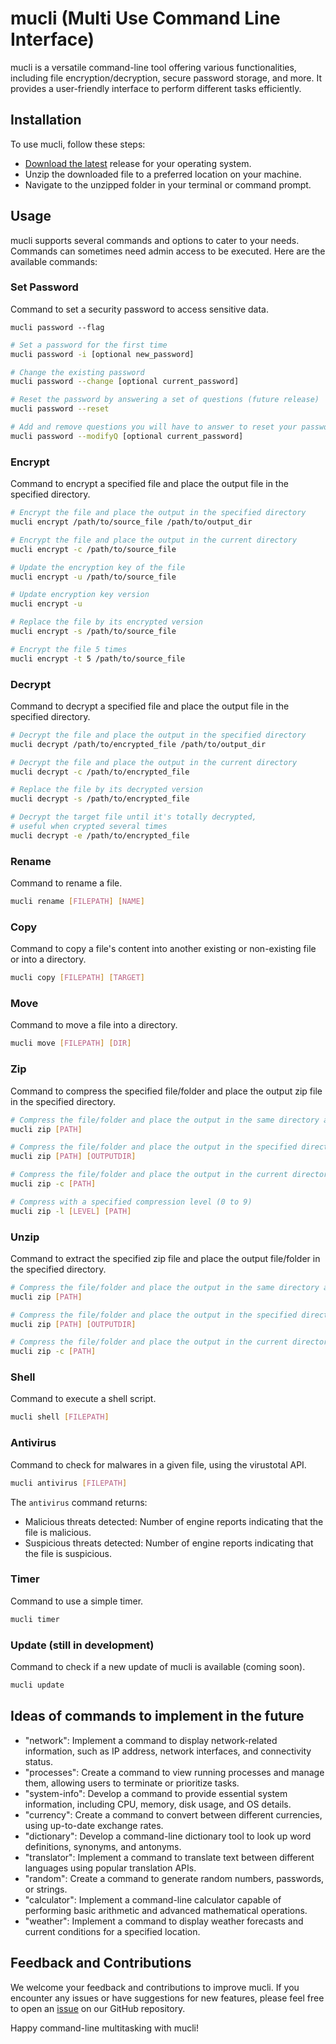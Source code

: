# mucli (Multi Use Command Line Interface)

mucli is a versatile command-line tool offering various functionalities, including file encryption/decryption, secure password storage, and more. It provides a user-friendly interface to perform different tasks efficiently.

## Installation

To use mucli, follow these steps:

- [Download the latest](../../releases) release for your operating system.
- Unzip the downloaded file to a preferred location on your machine.
- Navigate to the unzipped folder in your terminal or command prompt.

## Usage

mucli supports several commands and options to cater to your needs. Commands can sometimes need admin access to be executed. Here are the available commands:

### Set Password

Command to set a security password to access sensitive data.

`mucli password --flag`

```bash
# Set a password for the first time
mucli password -i [optional new_password]

# Change the existing password
mucli password --change [optional current_password]

# Reset the password by answering a set of questions (future release)
mucli password --reset

# Add and remove questions you will have to answer to reset your password
mucli password --modifyQ [optional current_password]
```

### Encrypt

Command to encrypt a specified file and place the output file in the specified directory.

```bash
# Encrypt the file and place the output in the specified directory
mucli encrypt /path/to/source_file /path/to/output_dir

# Encrypt the file and place the output in the current directory
mucli encrypt -c /path/to/source_file

# Update the encryption key of the file
mucli encrypt -u /path/to/source_file

# Update encryption key version
mucli encrypt -u

# Replace the file by its encrypted version
mucli encrypt -s /path/to/source_file

# Encrypt the file 5 times
mucli encrypt -t 5 /path/to/source_file
```

### Decrypt

Command to decrypt a specified file and place the output file in the specified directory.

```bash
# Decrypt the file and place the output in the specified directory
mucli decrypt /path/to/encrypted_file /path/to/output_dir

# Decrypt the file and place the output in the current directory
mucli decrypt -c /path/to/encrypted_file

# Replace the file by its decrypted version
mucli decrypt -s /path/to/encrypted_file

# Decrypt the target file until it's totally decrypted,
# useful when crypted several times
mucli decrypt -e /path/to/encrypted_file
```

### Rename

Command to rename a file.

```bash
mucli rename [FILEPATH] [NAME]
```

### Copy

Command to copy a file's content into another existing or non-existing file or into a directory.

```bash
mucli copy [FILEPATH] [TARGET]
```

### Move

Command to move a file into a directory.

```bash
mucli move [FILEPATH] [DIR]
```

### Zip

Command to compress the specified file/folder and place the output zip file in the specified directory.

```bash
# Compress the file/folder and place the output in the same directory as the source
mucli zip [PATH]

# Compress the file/folder and place the output in the specified directory
mucli zip [PATH] [OUTPUTDIR]

# Compress the file/folder and place the output in the current directory
mucli zip -c [PATH]

# Compress with a specified compression level (0 to 9)
mucli zip -l [LEVEL] [PATH]
```

### Unzip

Command to extract the specified zip file and place the output file/folder in the specified directory.

```bash
# Compress the file/folder and place the output in the same directory as the source
mucli zip [PATH]

# Compress the file/folder and place the output in the specified directory
mucli zip [PATH] [OUTPUTDIR]

# Compress the file/folder and place the output in the current directory
mucli zip -c [PATH]
```

### Shell

Command to execute a shell script.

```bash
mucli shell [FILEPATH]
```

### Antivirus

Command to check for malwares in a given file, using the virustotal API.

```bash
mucli antivirus [FILEPATH]
```

The `antivirus` command returns:

- Malicious threats detected: Number of engine reports indicating that the file is malicious.
- Suspicious threats detected: Number of engine reports indicating that the file is suspicious.

### Timer

Command to use a simple timer.

```bash
mucli timer
```

### Update (still in development)

Command to check if a new update of mucli is available (coming soon).

```bash
mucli update
```

## Ideas of commands to implement in the future

- "network": Implement a command to display network-related information, such as IP address, network interfaces, and connectivity status.
- "processes": Create a command to view running processes and manage them, allowing users to terminate or prioritize tasks.
- "system-info": Develop a command to provide essential system information, including CPU, memory, disk usage, and OS details.
- "currency": Create a command to convert between different currencies, using up-to-date exchange rates.
- "dictionary": Develop a command-line dictionary tool to look up word definitions, synonyms, and antonyms.
- "translator": Implement a command to translate text between different languages using popular translation APIs.
- "random": Create a command to generate random numbers, passwords, or strings.
- "calculator": Implement a command-line calculator capable of performing basic arithmetic and advanced mathematical operations.
- "weather": Implement a command to display weather forecasts and current conditions for a specified location.

## Feedback and Contributions

We welcome your feedback and contributions to improve mucli. If you encounter any issues or have suggestions for new features, please feel free to open an [issue](../../issues) on our GitHub repository.

Happy command-line multitasking with mucli!
